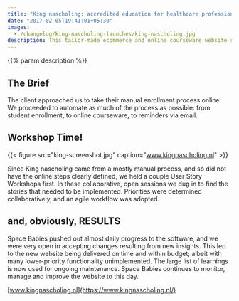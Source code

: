 ```yaml
---
title: "King nascholing: accredited education for healthcare professionals"
date: "2017-02-05T19:41:01+05:30"
images:
  - /changelog/king-nascholing-launches/king-nascholing.jpg
description: This tailor-made ecommerce and online courseware website saves King nascholing countless hours of manual labor, making students happier and more effective.
---
```

{{% param description %}}

## The Brief
The client approached us to take their manual enrollment process online. We proceeded to automate as much of the process as possible: from student enrollment, to online courseware, to reminders via email.

## Workshop Time!
{{< figure src="king-screenshot.jpg" caption="www.kingnascholing.nl" >}}


Since King nascholing came from a mostly manual process, and so did not have the online steps clearly defined, we held a couple User Story Workshops first. In these collaborative, open sessions we dug in to find the stories that needed to be implemented. Priorities were determined collaboratively, and an agile workflow was adopted.

## and, obviously, RESULTS
Space Babies pushed out almost daily progress to the software, and we were very open in accepting changes resulting from new insights. This led to the new website being delivered on time and within budget; albeit with many lower-priority functionality unimplemented. The large list of learnings is now used for ongoing maintenance. Space Babies continues to monitor, manage and improve the website to this day.

[www.kingnascholing.nl](https://www.kingnascholing.nl/)
